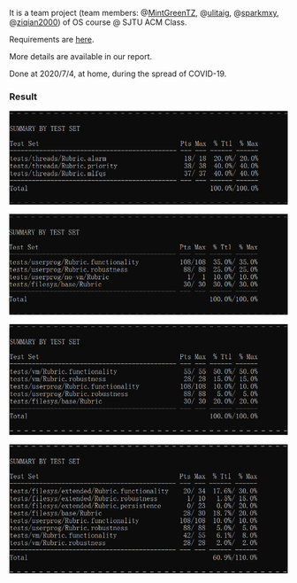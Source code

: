 It is a team project (team members:  @[MintGreenTZ](https://github.com/MintGreenTZ), @[ulitaig](https://github.com/ulitaig), @[sparkmxy](https://github.com/sparkmxy), @[ziqian2000](https://github.com/ziqian2000)) of OS course @ SJTU ACM Class.

Requirements are [here](https://github.com/LiJiasen-00921/PintOS-Assignment).

More details are available in our report.

Done at 2020/7/4, at home, during the spread of COVID-19.

### Result

![threads](asset/threads_result.PNG)

![userprog](asset/userprog_result.PNG)

![vm](asset/vm_result.PNG)

![filesys](asset/filesys_result.PNG)